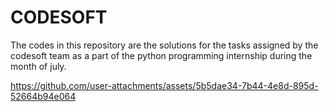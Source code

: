 # CODESOFT

The codes in this repository are the solutions for the tasks assigned by the codesoft team as a part of the python programming internship during the month of july.

https://github.com/user-attachments/assets/5b5dae34-7b44-4e8d-895d-52664b94e064

